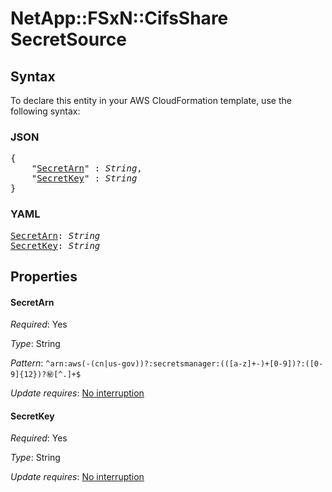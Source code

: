 # NetApp::FSxN::CifsShare SecretSource

## Syntax

To declare this entity in your AWS CloudFormation template, use the following syntax:

### JSON

<pre>
{
    "<a href="#secretarn" title="SecretArn">SecretArn</a>" : <i>String</i>,
    "<a href="#secretkey" title="SecretKey">SecretKey</a>" : <i>String</i>
}
</pre>

### YAML

<pre>
<a href="#secretarn" title="SecretArn">SecretArn</a>: <i>String</i>
<a href="#secretkey" title="SecretKey">SecretKey</a>: <i>String</i>
</pre>

## Properties

#### SecretArn

_Required_: Yes

_Type_: String

_Pattern_: <code>^arn:aws(-(cn|us-gov))?:secretsmanager:(([a-z]+-)+[0-9])?:([0-9]{12})?:secret:[^.]+$</code>

_Update requires_: [No interruption](https://docs.aws.amazon.com/AWSCloudFormation/latest/UserGuide/using-cfn-updating-stacks-update-behaviors.html#update-no-interrupt)

#### SecretKey

_Required_: Yes

_Type_: String

_Update requires_: [No interruption](https://docs.aws.amazon.com/AWSCloudFormation/latest/UserGuide/using-cfn-updating-stacks-update-behaviors.html#update-no-interrupt)

